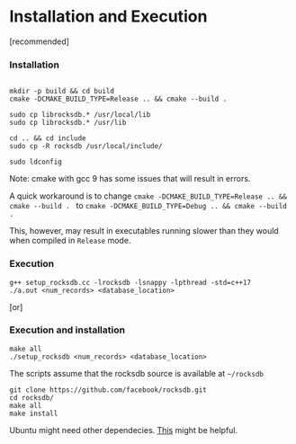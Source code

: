 
# Installation and Execution

[recommended]

### Installation
```

mkdir -p build && cd build
cmake -DCMAKE_BUILD_TYPE=Release .. && cmake --build .

sudo cp librocksdb.* /usr/local/lib
sudo cp librocksdb.* /usr/lib

cd .. && cd include
sudo cp -R rocksdb /usr/local/include/

sudo ldconfig

```


Note: cmake with gcc 9 has some issues that will result in errors.

A quick workaround is to change ```cmake -DCMAKE_BUILD_TYPE=Release .. && cmake --build . ``` to ```cmake -DCMAKE_BUILD_TYPE=Debug .. && cmake --build . ```

This, however, may result in executables running slower than they would when compiled in  ```Release``` mode.

### Execution

```
g++ setup_rocksdb.cc -lrocksdb -lsnappy -lpthread -std=c++17
./a.out <num_records> <database_location>
```


[or]


### Execution and installation


```
make all
./setup_rocksdb <num_records> <database_location>
```



The scripts assume that the rocksdb source is available at ```~/rocksdb```


```
git clone https://github.com/facebook/rocksdb.git
cd rocksdb/
make all
make install
```

Ubuntu might need other dependecies. [This](https://gist.github.com/diegopacheco/e8ccd6e719628e30a2ad0de3cc60234c) might be helpful.
